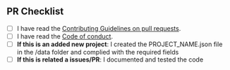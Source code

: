 ## PR Checklist

- [ ] I have read the [Contributing Guidelines on pull requests](https://github.com/Italia-Open-Source/awesome-italia-opensource/blob/main/CONTRIBUTING.md#pull-requests).
- [ ] I have read the [Code of conduct](https://github.com/Italia-Open-Source/awesome-italia-opensource/blob/main/CODE_OF_CONDUCT.md).
- [ ] **If this is an added new project**: I created the PROJECT_NAME.json file in the /data folder and complied with the required fields
- [ ] **If this is related a issues/PR**: I documented and tested the code
